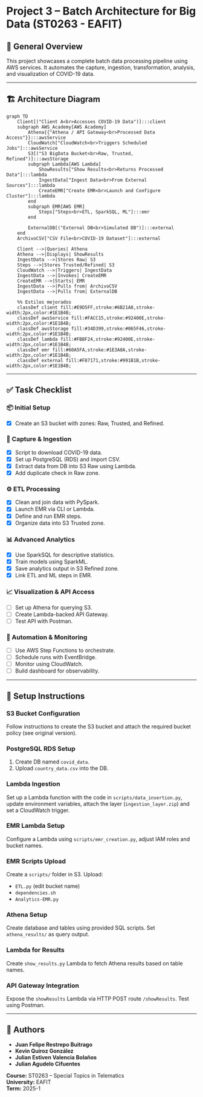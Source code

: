 # Project 3 – Batch Architecture for Big Data (ST0263 - EAFIT)

## 🧠 General Overview
This project showcases a complete batch data processing pipeline using AWS services. It automates the capture, ingestion, transformation, analysis, and visualization of COVID-19 data.

---

## 🏗️ Architecture Diagram

```mermaid
graph TD
    Client[("Client A<br>Accesses COVID-19 Data")]:::client
    subgraph AWS_Academy[AWS Academy]
        Athena{{"Athena / API Gateway<br>Processed Data Access"}}:::awsService
        CloudWatch["CloudWatch<br>Triggers Scheduled Jobs"]:::awsService
        S3[("S3 BigData Bucket<br>Raw, Trusted, Refined")]:::awsStorage
        subgraph Lambda[AWS Lambda]
            ShowResults["Show Results<br>Returns Processed Data"]:::lambda
            IngestData["Ingest Data<br>From External Sources"]:::lambda
            CreateEMR["Create EMR<br>Launch and Configure Cluster"]:::lambda
        end
        subgraph EMR[AWS EMR]
            Steps["Steps<br>ETL, SparkSQL, ML"]:::emr
        end

        ExternalDB[("External DB<br>Simulated DB")]:::external
    end
    ArchivoCSV["CSV File<br>COVID-19 Dataset"]:::external

    Client -->|Queries| Athena
    Athena -->|Displays| ShowResults
    IngestData -->|Stores Raw| S3
    Steps -->|Stores Trusted/Refined| S3
    CloudWatch -->|Triggers| IngestData
    IngestData -->|Invokes| CreateEMR
    CreateEMR -->|Starts| EMR
    IngestData -->|Pulls from| ArchivoCSV
    IngestData -->|Pulls from| ExternalDB

    %% Estilos mejorados
    classDef client fill:#E9D5FF,stroke:#6B21A8,stroke-width:2px,color:#1E1B4B;
    classDef awsService fill:#FACC15,stroke:#92400E,stroke-width:2px,color:#1E1B4B;
    classDef awsStorage fill:#34D399,stroke:#065F46,stroke-width:2px,color:#1E1B4B;
    classDef lambda fill:#FBBF24,stroke:#92400E,stroke-width:2px,color:#1E1B4B;
    classDef emr fill:#60A5FA,stroke:#1E3A8A,stroke-width:2px,color:#1E1B4B;
    classDef external fill:#F87171,stroke:#991B1B,stroke-width:2px,color:#1E1B4B;

```

---

## ✅ Task Checklist

### 📦 Initial Setup
- [X] Create an S3 bucket with zones: Raw, Trusted, and Refined.

### 🔽 Capture & Ingestion
- [X] Script to download COVID-19 data.
- [X] Set up PostgreSQL (RDS) and import CSV.
- [X] Extract data from DB into S3 Raw using Lambda.
- [X] Add duplicate check in Raw zone.

### ⚙️ ETL Processing
- [X] Clean and join data with PySpark.
- [X] Launch EMR via CLI or Lambda.
- [X] Define and run EMR steps.
- [X] Organize data into S3 Trusted zone.

### 📊 Advanced Analytics
- [X] Use SparkSQL for descriptive statistics.
- [X] Train models using SparkML.
- [X] Save analytics output in S3 Refined zone.
- [X] Link ETL and ML steps in EMR.

### 📈 Visualization & API Access
- [ ] Set up Athena for querying S3.
- [ ] Create Lambda-backed API Gateway.
- [ ] Test API with Postman.

### 🔁 Automation & Monitoring
- [ ] Use AWS Step Functions to orchestrate.
- [ ] Schedule runs with EventBridge.
- [ ] Monitor using CloudWatch.
- [ ] Build dashboard for observability.

---

## 🔧 Setup Instructions

### S3 Bucket Configuration
Follow instructions to create the S3 bucket and attach the required bucket policy (see original version).

### PostgreSQL RDS Setup
1. Create DB named `covid_data`.
2. Upload `country_data.csv` into the DB.

### Lambda Ingestion
Set up a Lambda function with the code in `scripts/data_insertion.py`, update environment variables, attach the layer (`ingestion_layer.zip`) and set a CloudWatch trigger.

### EMR Lambda Setup
Configure a Lambda using `scripts/emr_creation.py`, adjust IAM roles and bucket names.

### EMR Scripts Upload
Create a `scripts/` folder in S3. Upload:
- `ETL.py` (edit bucket name)
- `dependencies.sh`
- `Analytics-EMR.py`

### Athena Setup
Create database and tables using provided SQL scripts. Set `athena_results/` as query output.

### Lambda for Results
Create `show_results.py` Lambda to fetch Athena results based on table names.

### API Gateway Integration
Expose the `showResults` Lambda via HTTP POST route `/showResults`. Test using Postman.

---

## 👥 Authors
- **Juan Felipe Restrepo Buitrago**
- **Kevin Quiroz González**
- **Julian Estiven Valencia Bolaños**
- **Julian Agudelo Cifuentes**

**Course:** ST0263 – Special Topics in Telematics  
**University:** EAFIT  
**Term:** 2025-1
